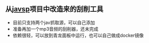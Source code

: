 ## 从[javsp](https://github.com/Yuukiy/JavSP)项目中改造来的刮削工具
- 目前只支持两个jav抓取源，可以自己添加
- 准备再加一个mp3音频的刮削器，还未完成
- 依赖很轻，可以放到青龙面板中运行，也可以自己做成docker镜像